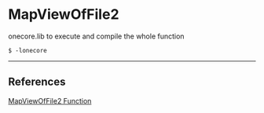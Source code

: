 # MapViewOfFile2

onecore.lib to execute and compile the whole function

`$ -lonecore`

---
## References

[MapViewOfFile2 Function](https://learn.microsoft.com/en-us/windows/win32/api/memoryapi/nf-memoryapi-mapviewoffile2)